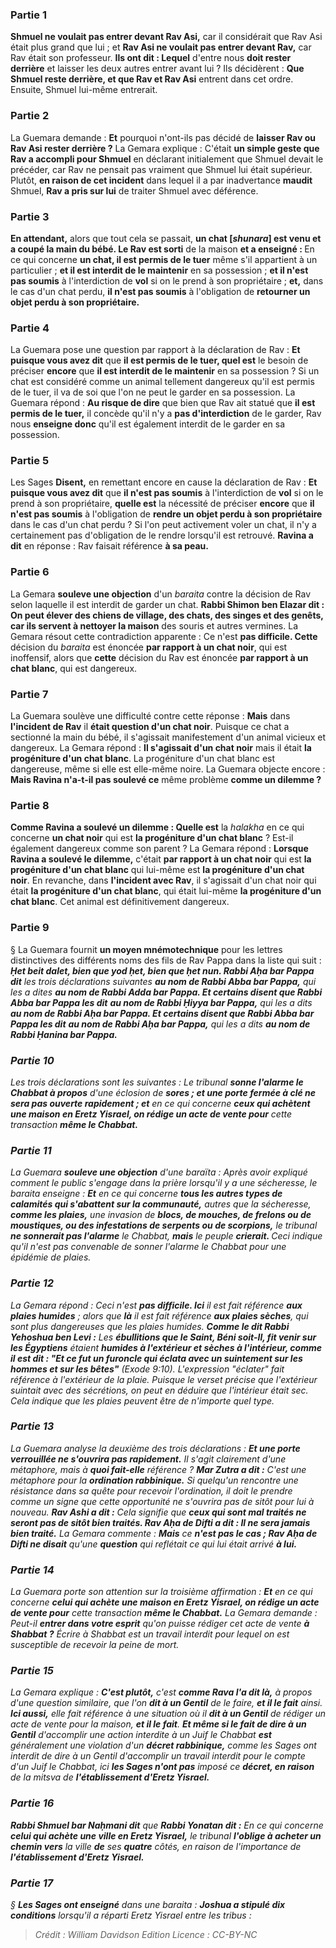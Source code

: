 
### Partie 1
<b>Shmuel ne voulait pas entrer devant Rav Asi,</b> car il considérait que Rav Asi était plus grand que lui ; et <b>Rav Asi ne voulait pas entrer devant Rav,</b> car Rav était son professeur. <b>Ils ont dit : Lequel</b> d'entre nous <b>doit rester derrière</b> et laisser les deux autres entrer avant lui ? Ils décidèrent : <b>Que Shmuel reste derrière, et que Rav et Rav Asi</b> entrent dans cet ordre. Ensuite, Shmuel lui-même entrerait.

### Partie 2
La Guemara demande : <b>Et</b> pourquoi n'ont-ils pas décidé de <b>laisser Rav ou Rav Asi rester derrière ?</b> La Gemara explique : C'était <b>un simple geste que Rav a accompli pour Shmuel</b> en déclarant initialement que Shmuel devait le précéder, car Rav ne pensait pas vraiment que Shmuel lui était supérieur. Plutôt, <b>en raison de cet incident</b> dans lequel</b> il a par inadvertance <b>maudit</b> Shmuel, <b>Rav a pris sur lui</b> de traiter Shmuel avec déférence.

### Partie 3
<b>En attendant,</b> alors que tout cela se passait, <b>un chat [<i>shunara</i>] est venu et a coupé la main du bébé. Le Rav est sorti</b> de la maison <b>et a enseigné : </b> En ce qui concerne <b>un chat, il est permis de le tuer</b> même s'il appartient à un particulier ; <b>et il est interdit de le maintenir</b> en sa possession ; <b>et il n'est pas soumis</b> à l'interdiction de <b>vol</b> si on le prend à son propriétaire ; <b>et,</b> dans le cas d'un chat perdu, <b>il n'est pas soumis</b> à l'obligation de <b>retourner un objet perdu à son propriétaire. </b>

### Partie 4
La Guemara pose une question par rapport à la déclaration de Rav : <b>Et puisque vous avez dit</b> que <b>il est permis de le tuer, quel est</b> le besoin de préciser <b>encore</b> que <b>il est interdit de le maintenir</b> en sa possession ? Si un chat est considéré comme un animal tellement dangereux qu'il est permis de le tuer, il va de soi que l'on ne peut le garder en sa possession. La Guemara répond : <b>Au risque de dire</b> que bien que Rav ait statué que <b>il est permis de le tuer,</b> il concède qu'il n'y a <b>pas d'interdiction</b> de le garder, Rav nous <b>enseigne donc</b> qu'il est également interdit de le garder en sa possession.

### Partie 5
Les Sages <b>Disent,</b> en remettant encore en cause la déclaration de Rav : <b>Et puisque vous avez dit</b> que <b>il n'est pas soumis</b> à l'interdiction de <b>vol</b> si on le prend à son propriétaire, <b>quelle est</b> la nécessité de préciser <b>encore</b> que <b>il n'est pas soumis</b> à l'obligation de <b>rendre un objet perdu à son propriétaire</b> dans le cas d'un chat perdu ? Si l'on peut activement voler un chat, il n'y a certainement pas d'obligation de le rendre lorsqu'il est retrouvé. <b>Ravina a dit</b> en réponse : Rav faisait référence <b>à sa peau.</b>

### Partie 6
La Gemara <b>souleve une objection</b> d'un <i>baraita</i> contre la décision de Rav selon laquelle il est interdit de garder un chat. <b>Rabbi Shimon ben Elazar dit : On peut élever des chiens de village, des chats, des singes et des genêts, car ils servent à nettoyer la maison</b> des souris et autres vermines. La Gemara résout cette contradiction apparente : Ce n'est <b>pas difficile. Cette</b> décision du <i>baraita</i> est énoncée <b>par rapport à un chat noir</b>, qui est inoffensif, alors que <b>cette</b> décision du Rav est énoncée <b>par rapport à un chat blanc</b>, qui est dangereux.

### Partie 7
La Guemara soulève une difficulté contre cette réponse : <b>Mais</b> dans <b>l'incident de Rav</b> il <b>était question d'un chat noir</b>. Puisque ce chat a sectionné la main du bébé, il s'agissait manifestement d'un animal vicieux et dangereux. La Gemara répond : <b>Il s'agissait d'un chat noir</b> mais il était <b>la progéniture d'un chat blanc</b>. La progéniture d'un chat blanc est dangereuse, même si elle est elle-même noire. La Guemara objecte encore : <b>Mais Ravina n'a-t-il pas soulevé ce</b> même problème <b>comme un dilemme ?</b>

### Partie 8
<b>Comme Ravina a soulevé un dilemme : Quelle est</b> la <i>halakha</i> en ce qui concerne <b>un chat noir</b> qui est <b>la progéniture d'un chat blanc</b> ? Est-il également dangereux comme son parent ? La Gemara répond : <b>Lorsque Ravina a soulevé le dilemme,</b> c'était <b>par rapport à un chat noir</b> qui est <b>la progéniture d'un chat blanc</b> qui lui-même est <b>la progéniture d'un chat noir</b>. En revanche, dans <b>l'incident avec Rav</b>, il s'agissait d'un chat noir</b> qui était <b>la progéniture d'un chat blanc</b>, qui était lui-même <b>la progéniture d'un chat blanc</b>. Cet animal est définitivement dangereux.

### Partie 9
§ La Guemara fournit <b>un moyen mnémotechnique</b> pour les lettres distinctives des différents noms des fils de Rav Pappa dans la liste qui suit : <b><i><i>Ḥet beit dalet</i>, <i>bien que yod ḥet</i>, <i>bien que ḥet nun</i>. Rabbi Aḥa bar Pappa dit</b> les trois déclarations suivantes <b>au nom de Rabbi Abba bar Pappa,</b> qui les a dites <b>au nom de Rabbi Adda bar Pappa. Et certains disent que Rabbi Abba bar Pappa les dit</b> <b>au nom de Rabbi Ḥiyya bar Pappa,</b> qui les a dits <b>au nom de Rabbi Aḥa bar Pappa. Et certains disent que Rabbi Abba bar Pappa les dit</b> <b>au nom de Rabbi Aḥa bar Pappa,</b> qui les a dits <b>au nom de Rabbi Ḥanina bar Pappa.</b>

### Partie 10
Les trois déclarations sont les suivantes : Le tribunal <b>sonne l'alarme le Chabbat à propos</b> d'une éclosion de <b>sores ; et une porte fermée à clé ne sera pas ouverte rapidement ; et</b> en ce qui concerne <b>ceux qui achètent une maison en Eretz Yisrael, on rédige un acte de vente pour</b> cette transaction <b>même le Chabbat.</b>

### Partie 11
La Guemara <b>souleve une objection</b> d'une <i>baraïta</i> : Après avoir expliqué comment le public s'engage dans la prière lorsqu'il y a une sécheresse, le <i>baraita</i> enseigne : <b>Et</b> en ce qui concerne <b>tous les autres types de calamités qui s'abattent sur la communauté,</b> autres que la sécheresse, <b>comme les plaies,</b> une invasion de <b>blocs, de mouches, de frelons ou de moustiques, ou des infestations de serpents ou de scorpions,</b> le tribunal <b>ne sonnerait pas l'alarme</b> le Chabbat, <b>mais</b> le peuple <b>crierait. </b> Ceci indique qu'il n'est pas convenable de sonner l'alarme le Chabbat pour une épidémie de plaies.

### Partie 12
La Gemara répond : Ceci n'est <b>pas difficile. Ici</b> il est fait référence <b>aux plaies humides</b> ; alors que <b>là</b> il est fait référence <b>aux plaies sèches</b>, qui sont plus dangereuses que les plaies humides. <b>Comme le dit Rabbi Yehoshua ben Levi :</b> Les <b>ébullitions que le Saint, Béni soit-Il, fit venir sur les Égyptiens</b> étaient <b>humides à l'extérieur et sèches à l'intérieur, comme il est dit : "Et ce fut un furoncle qui éclata avec un suintement sur les hommes et sur les bêtes"</b> (Exode 9:10). L'expression "éclater" fait référence à l'extérieur de la plaie. Puisque le verset précise que l'extérieur suintait avec des sécrétions, on peut en déduire que l'intérieur était sec. Cela indique que les plaies peuvent être de n'importe quel type.

### Partie 13
La Guemara analyse la deuxième des trois déclarations : <b>Et une porte verrouillée ne s'ouvrira pas rapidement.</b> Il s'agit clairement d'une métaphore, mais à <b>quoi fait-elle</b> référence ? <b>Mar Zutra a dit :</b> C'est une métaphore pour la <b>ordination rabbinique.</b> Si quelqu'un rencontre une résistance dans sa quête pour recevoir l'ordination, il doit le prendre comme un signe que cette opportunité ne s'ouvrira pas de sitôt pour lui à nouveau. <b>Rav Ashi a dit :</b> Cela signifie que <b>ceux qui sont mal traités ne seront pas de sitôt bien traités. Rav Aḥa de Difti a dit : Il ne sera jamais bien traité.</b> La Gemara commente : <b>Mais</b> ce <b>n'est pas le cas ; Rav Aḥa de Difti ne disait</b> qu'une <b>question</b> qui reflétait ce qui lui était arrivé <b>à lui.</b>

### Partie 14
La Guemara porte son attention sur la troisième affirmation : <b>Et</b> en ce qui concerne <b>celui qui achète une maison en Eretz Yisrael, on rédige un acte de vente pour</b> cette transaction <b>même le Chabbat.</b> La Gemara demande : Peut-il <b>entrer dans votre esprit</b> qu'on puisse rédiger cet acte de vente <b>à Shabbat ?</b> Écrire à Shabbat est un travail interdit pour lequel on est susceptible de recevoir la peine de mort.

### Partie 15
La Gemara explique : <b>C'est plutôt,</b> c'est <b>comme Rava l'a dit là,</b> à propos d'une question similaire, que l'on <b>dit à un Gentil</b> de le faire, <b>et il le fait</b> ainsi. <b>Ici aussi,</b> elle fait référence à une situation où il <b>dit à un Gentil</b> de rédiger un acte de vente pour la maison, <b>et il le fait</b>. <b>Et même si le fait de dire à un Gentil</b> d'accomplir une action interdite à un Juif le Chabbat <b>est</b> généralement une violation d'un <b>décret rabbinique,</b> comme les Sages ont interdit de dire à un Gentil d'accomplir un travail interdit pour le compte d'un Juif le Chabbat, ici <b>les Sages n'ont pas</b> imposé ce <b>décret, en raison</b> de la mitsva de <b>l'établissement d'Eretz Yisrael.</b>

### Partie 16
<b>Rabbi Shmuel bar Naḥmani dit</b> que <b>Rabbi Yonatan dit :</b> En ce qui concerne <b>celui qui achète une ville en Eretz Yisrael,</b> le tribunal <b>l'oblige à acheter un chemin vers</b> la ville <b>de</b> ses <b>quatre</b> côtés, en raison</b> de l'importance de <b>l'établissement d'Eretz Yisrael.</b>

### Partie 17
§ <b>Les Sages ont enseigné</b> dans une <i>baraita</i> : <b>Joshua a stipulé dix conditions</b> lorsqu'il a réparti Eretz Yisrael entre les tribus :

>Crédit : William Davidson Edition
>Licence : CC-BY-NC